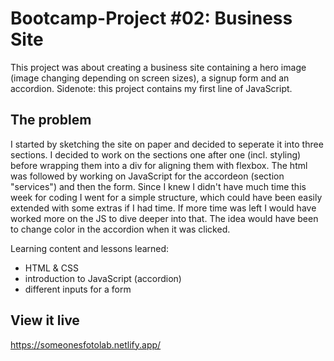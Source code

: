 # Bootcamp-Project #02: Business Site
This project was about creating a business site containing a hero image (image changing depending on screen sizes), a signup form and an accordion. Sidenote: this project contains my first line of JavaScript.

## The problem
I started by sketching the site on paper and decided to seperate it into three sections.
I decided to work on the sections one after one (incl. styling) before wrapping them into a div for aligning them with flexbox. The html was followed by working on JavaScript for the accordeon (section "services") and then the form. Since I knew I didn't have much time this week for coding I went for a simple structure, which could have been easily extended with some extras if I had time. If more time was left I would have worked more on the JS to dive deeper into that. The idea would have been to change color in the accordion when it was clicked.  

Learning content and lessons learned: 
- HTML & CSS
- introduction to JavaScript (accordion)
- different inputs for a form

## View it live
https://someonesfotolab.netlify.app/
